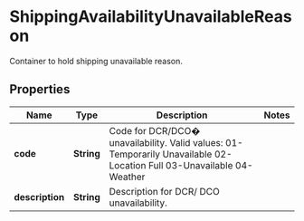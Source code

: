 

# ShippingAvailabilityUnavailableReason

Container to hold shipping unavailable reason.

## Properties

| Name | Type | Description | Notes |
|------------ | ------------- | ------------- | -------------|
|**code** | **String** | Code for DCR/DCO� unavailability. Valid values:  01-Temporarily Unavailable  02-Location Full 03-Unavailable 04-Weather |  |
|**description** | **String** | Description for DCR/ DCO unavailability. |  |



